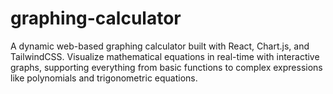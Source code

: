 # graphing-calculator

A dynamic web-based graphing calculator built with React, Chart.js, and TailwindCSS. Visualize mathematical equations in real-time with interactive graphs, supporting everything from basic functions to complex expressions like polynomials and trigonometric equations.
